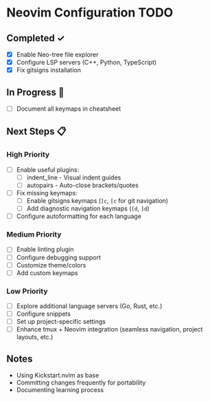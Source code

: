 # Neovim Configuration TODO

## Completed ✓
- [x] Enable Neo-tree file explorer
- [x] Configure LSP servers (C++, Python, TypeScript)
- [x] Fix gitsigns installation

## In Progress 🔄
- [ ] Document all keymaps in cheatsheet

## Next Steps 📋

### High Priority
- [ ] Enable useful plugins:
  - [ ] indent_line - Visual indent guides
  - [ ] autopairs - Auto-close brackets/quotes
- [ ] Fix missing keymaps:
  - [ ] Enable gitsigns keymaps (`]c`, `[c` for git navigation)
  - [ ] Add diagnostic navigation keymaps (`[d`, `]d`)
- [ ] Configure autoformatting for each language

### Medium Priority
- [ ] Enable linting plugin
- [ ] Configure debugging support
- [ ] Customize theme/colors
- [ ] Add custom keymaps

### Low Priority
- [ ] Explore additional language servers (Go, Rust, etc.)
- [ ] Configure snippets
- [ ] Set up project-specific settings
- [ ] Enhance tmux + Neovim integration (seamless navigation, project layouts, etc.)

## Notes
- Using Kickstart.nvim as base
- Committing changes frequently for portability
- Documenting learning process